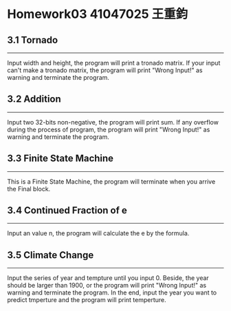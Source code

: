 # Homework03  41047025 王重鈞


## 3.1 Tornado
---
Input width and height, the program will print a tronado matrix. If your input can't make a tronado matrix, the program will print "Wrong Input!" as warning and terminate the program.

## 3.2 Addition
---
Input two 32-bits non-negative, the program will print sum. If any overflow during the process of program, the program will print "Wrong Input!" as warning and terminate the program.

## 3.3 Finite State Machine
---
This is a Finite State Machine, the program will terminate when you arrive the Final block.

## 3.4 Continued Fraction of e
---
Input an value n, the program will calculate the e by the formula.

## 3.5 Climate Change
---
Input the series of year and tempture until you input 0. Beside, the year should be larger than 1900, or the program will print "Wrong Input!" as warning and terminate the program. In the end, input the year you want to predict tmperture and the program will print temperture.
